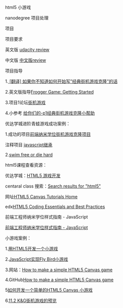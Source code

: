 html5 小游戏


nanodegree 项目处理

项目

项目要求

英文版 [udacity review](https://review.udacity.com/#!/rubrics/15/view)

中文版 [中文版review](https://review.udacity.com/#!/rubrics/499/view)

项目指导

1.[ [翻译] 如果你不知道如何开始写”经典街机游戏克隆”的话](http://discussions.youdaxue.com/t/topic/32577)

2.英文版指导[Frogger Game: Getting Started](https://docs.google.com/document/d/1v01aScPjSWCCWQLIpFqvg3-vXLH2e8_SZQKC8jNO0Dc/pub?embedded=true)

3.项目1论坛[街机游戏](https://discussions.youdaxue.com/c/nd001-classic-arcade-game-clone)

4.小参考 [给你们的-p1经典街机游戏克隆小帮助](http://discussions.youdaxue.com/t/p1/43723)

优达学城进阶青蛙游戏成功案例：

1.成功的项目[前端纳米学位街机游戏克隆项目](https://github.com/luocooldong/Arcade-Game-Clone_P5)

注释项目
[javascript继承](http://www.cnblogs.com/starof/p/6517858.html)



2.[swim free or die hard](https://sunnymui.github.io/frontend-nanodegree-arcade-game/?from=singlemessage)

html5课程查看资源：

优达学城：[HTML5 游戏开发 ](https://cn.udacity.com/course/html5-game-development--cs255)

centaral class 搜索：[Search results for "html5"](https://www.class-central.com/search?q=html5)

网址[HTML5 Canvas Tutorials Home](http://www.html5canvastutorials.com/)

edx[HTML5 Coding Essentials and Best Practices](https://courses.edx.org/courses/course-v1:W3Cx+HTML5.1x+1T2017/course/)

前端工程师纳米学位样式指南 - JavaScript

[前端工程师纳米学位样式指南 - JavaScript](https://github.com/udacity/frontend-nanodegree-styleguide-zh/blob/master/%E5%89%8D%E7%AB%AF%E5%B7%A5%E7%A8%8B%E5%B8%88%E7%BA%B3%E7%B1%B3%E5%AD%A6%E4%BD%8D%E6%A0%B7%E5%BC%8F%E6%8C%87%E5%8D%97%20-%20JavaScript.md)

小游戏案例：

1.[用HTML5开发一个小游戏](https://segmentfault.com/a/1190000002987169)

2.[JavaScript实现Fly Bird小游戏](http://www.jianshu.com/p/45d994d04a25)

3.网站：[How to make a simple HTML5 Canvas game](http://www.lostdecadegames.com/how-to-make-a-simple-html5-canvas-game/)

4.GitHub[How to make a simple HTML5 Canvas game](https://github.com/lostdecade/simple_canvas_game)

5[如何开发一个简单的HTML5 Canvas 小游戏
](http://www.cnblogs.com/Wayou/p/how-to-make-a-simple-html5-canvas-game.html)

6.[11.2 K&G街机游戏的预览](http://book.51cto.com/art/200907/138631.htm)

